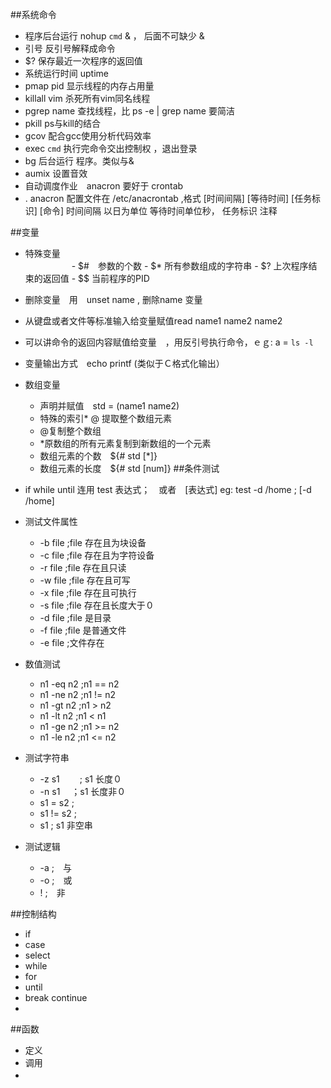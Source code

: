 ##系统命令
-  程序后台运行 nohup `cmd` &  ， 后面不可缺少 &
-  引号 反引号解释成命令
-  $? 保存最近一次程序的返回值
-  系统运行时间 uptime
-  pmap pid 显示线程的内存占用量
-  killall vim 杀死所有vim同名线程
-  pgrep name 查找线程，比 ps -e | grep name 要简洁
-  pkill ps与kill的结合
-  gcov  配合gcc使用分析代码效率
-  exec `cmd` 执行完命令交出控制权 ，退出登录
-  bg 后台运行 程序。类似与&
-  aumix 设置音效
-  自动调度作业　anacron 要好于 crontab
- . anacron 配置文件在 /etc/anacrontab ,格式 [时间间隔] [等待时间] [任务标识] [命令] 时间间隔 以日为单位 等待时间单位秒， 任务标识 注释

##变量
- 特殊变量　　　　<br>　　　　　
      - $#　参数的个数
      - $* 所有参数组成的字符串
      - $? 上次程序结束的返回值
      - $$ 当前程序的PID 
- 删除变量　用　unset name , 删除name 变量
- 从键盘或者文件等标准输入给变量赋值read name1 name2 name2
- 可以讲命令的返回内容赋值给变量　，用反引号执行命令，ｅｇ: a = `ls -l`
- 变量输出方式　echo printf (类似于Ｃ格式化输出）
- 数组变量 
     - 声明并赋值　std = (name1 name2)
     - 特殊的索引* @ 提取整个数组元素　
     - @复制整个数组　
     - *原数组的所有元素复制到新数组的一个元素
     - 数组元素的个数　${# std [*]}
     - 数组元素的长度　${# std [num]}
##条件测试
- if while until 连用 test 表达式；　或者　[表达式]
eg: test -d /home ; [-d /home]
- 测试文件属性
    - -b file ;file 存在且为块设备
    - -c file ;file 存在且为字符设备
    - -r file ;file 存在且只读
    - -w file ;file 存在且可写
    - -x file ;file 存在且可执行
    - -s file ;file 存在且长度大于０
    - -d file ;file 是目录
    - -f file ;file 是普通文件
    - -e file ;文件存在　
     
- 数值测试　
    - n1 -eq n2  ;n1 == n2
    - n1 -ne n2  ;n1 != n2
    - n1 -gt n2  ;n1 >  n2
    - n1 -lt n2  ;n1 <  n1
    - n1 -ge n2  ;n1 >= n2
    - n1 -le n2  ;n1 <= n2
- 测试字符串
    - -z s1    　　; s1 长度０
    - -n s1     　；s1 长度非０
    - s1 = s2     ;
    - s1 != s2    ;
    - s1          ; s1 非空串
- 测试逻辑
    - -a ;　与
    - -o ;　或
    - !  ;　非

##控制结构
-  if 
-  case 
-  select 
-  while
-  for 
-  until 
-  break continue
-
##函数
- 定义
- 调用
- 　